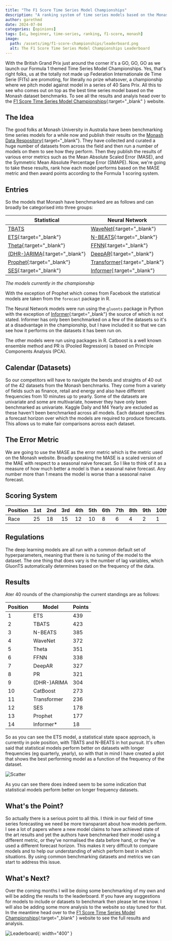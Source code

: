```yaml
---
title: "The F1 Score Time Series Model Championships"
description: "A ranking system of time series models based on the Monash dataset benchmarks using the mase metric and the formula 1 scoring system."
author: garethmd
date: 2024-07-04
categories: [opinions]
tags: [ai, beginner, time-series, ranking, f1-score, monash]
image:
  path: /assets/img/f1-score-championships/leaderboard.png
  alt: The F1 Score Time Series Model Championships Leaderboard
---
```



With the British Grand Prix just around the corner it's a GO, GO, GO as we launch our Formula 1 themed Time Series Model Championships. Yes, that's right folks, us at the totally not made up Federation Internationale de Time Serie (FITs) are promoting, for literally no prize whatsover, a championship where we pitch model against model in a series of 40 Sans Prix. All this to see who comes out on top as the best time series model based on the Monash dataset benchmarks. To see all the results and analyis head over to the [F1 Score Time Series Model Championships](https://neuralaspect.pythonanywhere.com/){:target="_blank" } website.

## The Idea
The good folks at Monash University in Australia have been benchmarking time series models for a while now and publish their results on the [Monash Data Respository](https://forecastingdata.org/){:target="_blank"}. They have collected and curated a huge number of datasets from across the field and then run a number of models on them to see how they perform. Then they publish the results of various error metrics such as the Mean Absolute Scaled Error (MASE), and the Symmetric Mean Absolute Percentage Error (SMAPE). Now, we're going to take these results, rank how each model performs based on the MASE metric and then award points according to the Formula 1 scoring system. 

## Entries
So the models that Monash have benchmarked are as follows and can broadly be categorised into three groups:

| Statistical    | Neural Network | Other    |
|----------------|----------------|----------|
| [TBATS](https://www.rdocumentation.org/packages/forecast/versions/8.23.0)          | [WaveNet](https://ts.gluon.ai/stable/getting_started/models.html){:target="_blank"}        | [CatBoost](https://catboost.ai/en/docs/){:target="_blank"} |
| [ETS](https://www.rdocumentation.org/packages/forecast/versions/8.23.0){:target="_blank"}           | [N-BEATS](https://ts.gluon.ai/stable/getting_started/models.html){:target="_blank"}       | [PR](https://www.rdocumentation.org/packages/stats/versions/3.6.2/topics/glm){:target="_blank"}       |
| [Theta](https://www.rdocumentation.org/packages/forecast/versions/8.23.0){:target="_blank"}          | [FFNN](https://ts.gluon.ai/stable/getting_started/models.html){:target="_blank"}          |          |
| [(DHR-)ARIMA](https://www.rdocumentation.org/packages/forecast/versions/8.23.0){:target="_blank"}    | [DeepAR](https://ts.gluon.ai/stable/getting_started/models.html){:target="_blank"}         |          |
| [Prophet](https://facebook.github.io/prophet/){:target="_blank"}        | [Transformer](https://ts.gluon.ai/stable/getting_started/models.html){:target="_blank"}    |          |
| [SES](https://www.rdocumentation.org/packages/forecast/versions/8.23.0){:target="_blank"}            | [Informer](https://github.com/zhouhaoyi/Informer2020){:target="_blank"}       |          |

*The models currently in the championship*

With the exception of Prophet which comes from Facebook the statistical models are taken from the `forecast` package in R.

The Neural Network models were run using the `gluonts` package in Python with the exception of [Informer](https://github.com/zhouhaoyi/Informer2020){:target="_blank"} the source of which is not stated. Informer has only been benchmarked on a few of the datasets so it's at a disadvantage in the championship, but I have included it so that we can see how it performs on the datasets it has been run on.

The other models were run using packages in R. Catboost is a well known ensemble method and PR is (Pooled Regression) is based on Principle Components Analysis (PCA).

## Calendar (Datasets) 
So our competitors will have to navigate the bends and straights of 40 out of the 42 datasets from the Monash benchmarks. They come from a variety of fields such as finance, retail and energy and also have different frequencies from 10 minutes up to yearly. Some of the datasets are univariate and some are multivariate, however they have only been benchmarked as univariate. Kaggle Daily and M4 Yearly are excluded as these haven't been benchmarked across all models. Each dataset specifies a forecast horizon over which the models are required to produce forecasts. This allows us to make fair comparisons across each dataset. 

## The Error Metric 
We are going to use the MASE as the error metric which is the metric used on the Monash website. Broadly speaking the MASE is a scaled version of the MAE with respect to a seasonal naive forecast. So I like to think of it as a measure of how much better a model is than a seasonal naive forecast. Any number more than 1 means the model is worse than a seasonal naive forecast.

## Scoring System

| Position | 1st | 2nd | 3rd | 4th | 5th | 6th | 7th | 8th | 9th | 10th |
|----------|-----|-----|-----|-----|-----|-----|-----|-----|-----|------|
| Race     | 25  | 18  | 15  | 12  | 10  | 8   | 6   | 4   | 2   | 1    |


## Regulations
The deep learning models are all run with a common default set of hyperparameters, meaning that there is no tuning of the model to the dataset. The one thing that does vary is the number of lag variables, which GluonTS automatically determines based on the frequency of the data. 


## Results  
Ater 40 rounds of the championship the current standings are as follows:

| Position | Model         | Points |
|----------|---------------|--------|
| 1        | ETS           | 439    |
| 2        | TBATS         | 423    |
| 3        | N-BEATS       | 385    |
| 4        | WaveNet       | 372    |
| 5        | Theta         | 351    |
| 6        | FFNN          | 338    |
| 7        | DeepAR        | 327    |
| 8        | PR            | 321    |
| 9        | (DHR-)ARIMA   | 304    |
| 10       | CatBoost      | 273    |
| 11       | Transformer   | 236    |
| 12       | SES           | 178    |
| 13       | Prophet       | 177    |
| 14       | Informer*     | 18     |


So as you can see the ETS model, a statistical state space approach, is currently in pole position, with TBATS and N-BEATS in hot pursuit. It's often said that statistical models perform better on datasets with longer frequencies (eg quarterly, yearly), so with that in mind I have created a plot that shows the best performing model as a function of the frequency of the dataset.

![Scatter](/assets/img/f1-score-championships/scatter.png)

As you can see there does indeed seem to be some indication that statistical models perform better on longer frequency datasets.


## What's the Point?
So actually there is a serious point to all this. I think in our field of time series forecasting we need be more transparant about how models perform. I see a lot of papers where a new model claims to have achieved state of the art results and yet the authors have benchmarked their model using a different metric, or they've normalised the data before hand, or they've used a different forecast horizon. This makes it very difficult to compare models and to help our understanding of which perform best in which situations. By using common benchmarking datasets and metrics we can start to address this issue.

## What's Next?
Over the coming months I will be doing some benchmarking of my own and will be adding the results to the leaderboard. If you have any suggestions for models to include or datasets to benchmark then please let me know. I will also be adding some more analysis to the website so stay tuned for that. In the meantime head over to the [F1 Score Time Series Model Championships](https://neuralaspect.pythonanywhere.com/){:target="_blank" } website to see the full results and analysis.


![Leaderboard](/assets/img/f1-score-championships/leaderboard.png){: width="400" }

